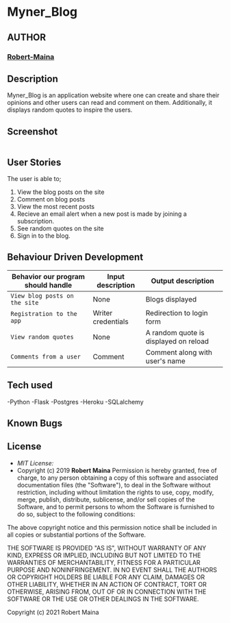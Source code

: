 # Myner_Blog

## AUTHOR
### [Robert-Maina](https://github.com/Robert-Moringa)

## Description
Myner_Blog is an application website where one can create and share their opinions and other users can read and comment on them. Additionally, it displays random quotes to inspire the users. 
## Screenshot
<img src="" width="">

## User Stories
The user is able to;
1. View the blog posts on the site
2. Comment on blog posts
3. View the most recent posts
4. Recieve an email alert when a new post is made by joining a subscription.
5. See random quotes on the site
6. Sign in to the blog.

## Behaviour Driven Development

| Behavior our program should handle | Input description |  Output description
| --- | --- | --- |
| `View blog posts on the site` | None | Blogs displayed
| `Registration to the app` | Writer credentials |  Redirection to login form
| `View random quotes` | None |  A random quote is displayed on reload
| `Comments from a user` | Comment|  Comment along with user's name

## Tech used
  -Python
  -Flask
  -Postgres
  -Heroku
  -SQLalchemy

## Known Bugs
  

## License
* *MIT License:*
* Copyright (c) 2019 **Robert Maina**
Permission is hereby granted, free of charge, to any person obtaining a copy
of this software and associated documentation files (the "Software"), to deal
in the Software without restriction, including without limitation the rights
to use, copy, modify, merge, publish, distribute, sublicense, and/or sell
copies of the Software, and to permit persons to whom the Software is
furnished to do so, subject to the following conditions:

The above copyright notice and this permission notice shall be included in all
copies or substantial portions of the Software.

THE SOFTWARE IS PROVIDED "AS IS", WITHOUT WARRANTY OF ANY KIND, EXPRESS OR
IMPLIED, INCLUDING BUT NOT LIMITED TO THE WARRANTIES OF MERCHANTABILITY,
FITNESS FOR A PARTICULAR PURPOSE AND NONINFRINGEMENT. IN NO EVENT SHALL THE
AUTHORS OR COPYRIGHT HOLDERS BE LIABLE FOR ANY CLAIM, DAMAGES OR OTHER
LIABILITY, WHETHER IN AN ACTION OF CONTRACT, TORT OR OTHERWISE, ARISING FROM,
OUT OF OR IN CONNECTION WITH THE SOFTWARE OR THE USE OR OTHER DEALINGS IN THE
SOFTWARE.
 
 
Copyright (c) 2021 Robert Maina
